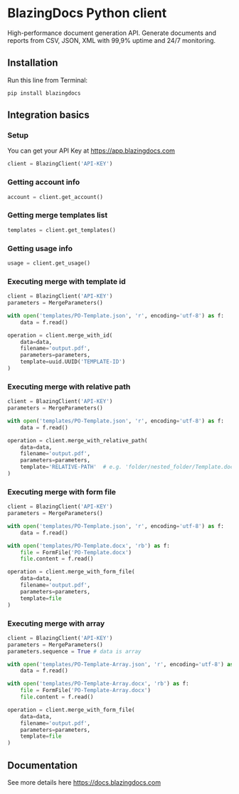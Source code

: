 # BlazingDocs Python client
High-performance document generation API. Generate documents and reports from СSV, JSON, XML with 99,9% uptime and 24/7 monitoring.

## Installation

Run this line from Terminal:

```
pip install blazingdocs
```

## Integration basics

### Setup

You can get your API Key at https://app.blazingdocs.com

```python
client = BlazingClient('API-KEY')
```

### Getting account info

```python
account = client.get_account()
```

### Getting merge templates list

```python
templates = client.get_templates()
```

### Getting usage info

```python
usage = client.get_usage()
```

### Executing merge with template id

```python
client = BlazingClient('API-KEY')
parameters = MergeParameters()

with open('templates/PO-Template.json', 'r', encoding='utf-8') as f:
    data = f.read()

operation = client.merge_with_id(
    data=data,
    filename='output.pdf',
    parameters=parameters,
    template=uuid.UUID('TEMPLATE-ID')
)
```

### Executing merge with relative path

```python
client = BlazingClient('API-KEY')
parameters = MergeParameters()

with open('templates/PO-Template.json', 'r', encoding='utf-8') as f:
    data = f.read()

operation = client.merge_with_relative_path(
    data=data,
    filename='output.pdf',
    parameters=parameters,
    template='RELATIVE-PATH'  # e.g. 'folder/nested_folder/Template.docx'
)
```

### Executing merge with form file

```python
client = BlazingClient('API-KEY')
parameters = MergeParameters()

with open('templates/PO-Template.json', 'r', encoding='utf-8') as f:
    data = f.read()

with open('templates/PO-Template.docx', 'rb') as f:
    file = FormFile('PO-Template.docx')
    file.content = f.read()

operation = client.merge_with_form_file(
    data=data,
    filename='output.pdf',
    parameters=parameters,
    template=file
)
```

### Executing merge with array

```python
client = BlazingClient('API-KEY')
parameters = MergeParameters()
parameters.sequence = True # data is array

with open('templates/PO-Template-Array.json', 'r', encoding='utf-8') as f:
    data = f.read()

with open('templates/PO-Template-Array.docx', 'rb') as f:
    file = FormFile('PO-Template-Array.docx')
    file.content = f.read()

operation = client.merge_with_form_file(
    data=data,
    filename='output.pdf',
    parameters=parameters,
    template=file
)
```

## Documentation

See more details here https://docs.blazingdocs.com